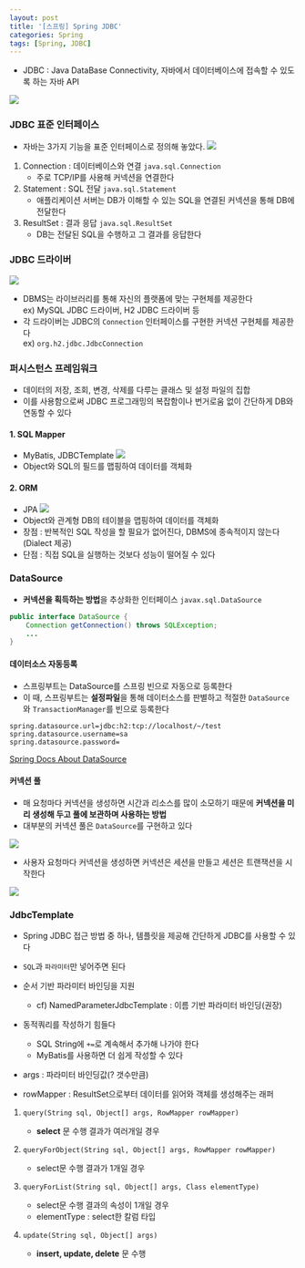 ```yaml
---
layout: post
title: '[스프링] Spring JDBC'
categories: Spring
tags: [Spring, JDBC]
---
```

- JDBC : Java DataBase Connectivity, 자바에서 데이터베이스에 접속할 수 있도록 하는 자바 API

![](https://blog.kakaocdn.net/dn/PygLx/btqHT0qutsP/tid8pWvGMNxH5qubKSS5Z1/img.png)

### JDBC 표준 인터페이스
- 자바는 3가지 기능을 표준 인터페이스로 정의해 놓았다.
![](https://user-images.githubusercontent.com/48157259/171997866-af3f5c2d-0cca-4b38-a0a8-48e223d97f0b.png)

1. Connection : 데이터베이스와 연결 `java.sql.Connection`
   - 주로 TCP/IP를 사용해 커넥션을 연결한다  
2. Statement : SQL 전달 `java.sql.Statement`
   - 애플리케이션 서버는 DB가 이해할 수 있는 SQL을 연결된 커넥션을 통해 DB에 전달한다  
3. ResultSet : 결과 응답 `java.sql.ResultSet`
   - DB는 전달된 SQL을 수행하고 그 결과를 응답한다  

### JDBC 드라이버
![](https://user-images.githubusercontent.com/48157259/171997324-cadef9d4-8e9b-44ca-8f5d-916279a82e21.png)
- DBMS는 라이브러리를 통해 자신의 플랫폼에 맞는 구현체를 제공한다  
    ex) MySQL JDBC 드라이버, H2 JDBC 드라이버 등
- 각 드라이버는 JDBC의 `Connection` 인터페이스를 구현한 커넥션 구현체를 제공한다  
    ex) `org.h2.jdbc.JdbcConnection`


### 퍼시스턴스 프레임워크
- 데이터의 저장, 조회, 변경, 삭제를 다루는 클래스 및 설정 파일의 집합
- 이를 사용함으로써 JDBC 프로그래밍의 복잡함이나 번거로움 없이 간단하게 DB와 연동할 수 있다

#### 1. SQL Mapper
- MyBatis, JDBCTemplate
![](https://img1.daumcdn.net/thumb/R1280x0/?scode=mtistory2&fname=https%3A%2F%2Fblog.kakaocdn.net%2Fdn%2Fb9G6OP%2FbtqI1L0moRl%2F7KCbKSZvFKmGVeG9lDArE0%2Fimg.png)
- Object와 SQL의 필드를 맵핑하여 데이터를 객체화

#### 2. ORM
- JPA
![](https://img1.daumcdn.net/thumb/R1280x0/?scode=mtistory2&fname=https%3A%2F%2Fblog.kakaocdn.net%2Fdn%2FdrRiaF%2FbtqI255r9T0%2FSug2kOVKtO53Zggyf0RJU0%2Fimg.png)
- Object와 관계형 DB의 테이블을 맵핑하여 데이터를 객체화
- 장점 : 반복적인 SQL 작성을 할 필요가 없어진다, DBMS에 종속적이지 않는다(Dialect 제공)
- 단점 : 직접 SQL을 실행하는 것보다 성능이 떨어질 수 있다


### DataSource
- **커넥션을 획득하는 방법**을 추상화한 인터페이스 `javax.sql.DataSource`

```java
public interface DataSource {
    Connection getConnection() throws SQLException;
    ...
}
```

#### 데이터소스 자동등록
- 스프링부트는 DataSource를 스프링 빈으로 자동으로 등록한다
- 이 때, 스프링부트는 **설정파일**을 통해 데이터소스를 판별하고 적절한 `DataSource`와 `TransactionManager`를 빈으로 등록한다

```properties
spring.datasource.url=jdbc:h2:tcp://localhost/~/test
spring.datasource.username=sa
spring.datasource.password=
```

[Spring Docs About DataSource](https://docs.spring.io/spring-boot/docs/current/reference/html/data.html#data.sql.datasource.production)

#### 커넥션 풀
- 매 요청마다 커넥션을 생성하면 시간과 리소스를 많이 소모하기 때문에 **커넥션을 미리 생성해 두고 풀에 보관하며 사용하는 방법**
- 대부분의 커넥션 풀은 `DataSource`를 구현하고 있다

![](https://user-images.githubusercontent.com/48157259/171998465-47ff4c3c-85ef-4f34-8c3e-133b324e827e.png)

- 사용자 요청마다 커넥션을 생성하면 커넥션은 세션을 만들고 세션은 트랜잭션을 시작한다

![](https://user-images.githubusercontent.com/48157259/172029619-f63e8514-1714-4f1b-8c89-5085ecc1c2de.png)


### JdbcTemplate
- Spring JDBC 접근 방법 중 하나, 템플릿을 제공해 간단하게 JDBC를 사용할 수 있다
- `SQL`과 `파라미터`만 넣어주면 된다
- 순서 기반 파라미터 바인딩을 지원
  - cf) NamedParameterJdbcTemplate : 이름 기반 파라미터 바인딩(권장)
- 동적쿼리를 작성하기 힘들다
  - SQL String에 `+=`로 계속해서 추가해 나가야 한다
  - MyBatis를 사용하면 더 쉽게 작성할 수 있다

- args : 파라미터 바인딩값(? 갯수만큼)
- rowMapper : ResultSet으로부터 데이터를 읽어와 객체를 생성해주는 래퍼 

1. `query(String sql, Object[] args, RowMapper rowMapper)`
   - **select** 문 수행 결과가 여러개일 경우
   
2. `queryForObject(String sql, Object[] args, RowMapper rowMapper)` 
   - select문 수행 결과가 1개일 경우

3. `queryForList(String sql, Object[] args, Class elementType)`
   - select문 수행 결과의 속성이 1개일 경우
   - elementType : select한 칼럼 타입

4. `update(String sql, Object[] args)` 
   - **insert, update, delete** 문 수행